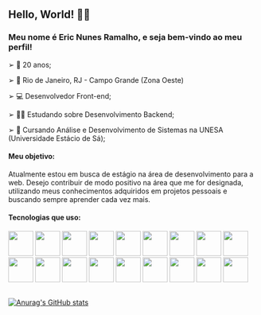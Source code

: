## Hello, World! 💎✨
### Meu nome é Eric Nunes Ramalho, e seja bem-vindo ao meu perfil!

➢ 🍷 20 anos;

➢ 📍 Rio de Janeiro, RJ - Campo Grande (Zona Oeste)

➢ 💻 Desenvolvedor Front-end;

➢ 👨‍💻 Estudando sobre Desenvolvimento Backend;

➢ 📘 Cursando Análise e Desenvolvimento de Sistemas na UNESA (Universidade Estácio de Sá);

#### Meu objetivo:
Atualmente estou em busca de estágio na área de desenvolvimento para a web. Desejo contribuir de modo positivo na área que me for designada, utilizando meus conhecimentos adquiridos em projetos pessoais e buscando sempre aprender cada vez mais.

#### Tecnologias que uso:
<div>
  <img src="https://cdn.jsdelivr.net/gh/devicons/devicon/icons/html5/html5-plain.svg" width = "50" height = "50"/>
  <img src="https://cdn.jsdelivr.net/gh/devicons/devicon/icons/css3/css3-plain.svg" width = "50" height = "50"/>
  <img src="https://cdn.jsdelivr.net/gh/devicons/devicon/icons/javascript/javascript-plain.svg" width = "50" height = "50"/>
   <img src="https://cdn.jsdelivr.net/gh/devicons/devicon/icons/react/react-original.svg" width = "50" height = "50"/>
   <img src="https://cdn.jsdelivr.net/gh/devicons/devicon/icons/sass/sass-original.svg" width = "50" height = "50"/>
  <img src="https://cdn.jsdelivr.net/gh/devicons/devicon/icons/jquery/jquery-plain.svg" width = "50" height = "50"/>
  <img src="https://cdn.jsdelivr.net/gh/devicons/devicon/icons/bootstrap/bootstrap-plain.svg" width = "50" height = "50"/>
  <img src="https://cdn.jsdelivr.net/gh/devicons/devicon/icons/tailwindcss/tailwindcss-plain.svg" width = "50" height = "50"/>
  <img src="https://cdn.jsdelivr.net/gh/devicons/devicon/icons/nodejs/nodejs-plain.svg" width = "50" height = "50"/>
  <img src="https://cdn.jsdelivr.net/gh/devicons/devicon/icons/sqlite/sqlite-plain.svg" width = "50" height = "50"/>
  <img src="https://cdn.jsdelivr.net/gh/devicons/devicon/icons/php/php-plain.svg" width = "50" height = "50"/>
  <img src="https://cdn.jsdelivr.net/gh/devicons/devicon/icons/python/python-original.svg" width = "50" height = "50"/>
  <img src="https://cdn.jsdelivr.net/gh/devicons/devicon/icons/django/django-plain.svg" width = "50" height = "50"/>
  <img src="https://cdn.jsdelivr.net/gh/devicons/devicon/icons/mysql/mysql-plain.svg" width = "50" height = "50"/>
  <img src="https://cdn.jsdelivr.net/gh/devicons/devicon/icons/postgresql/postgresql-plain.svg" width = "50" height = "50"/>
  <img src="https://cdn.jsdelivr.net/gh/devicons/devicon/icons/git/git-plain.svg" width = "50" height = "50"/>
  <img src="https://cdn.jsdelivr.net/gh/devicons/devicon/icons/github/github-original.svg" width = "50" height = "50"/>
  <img src="https://cdn.jsdelivr.net/gh/devicons/devicon/icons/figma/figma-original.svg" width = "50" height = "50"/>
</div>

##
[![Anurag's GitHub stats](https://github-readme-stats.vercel.app/api?username=ericnunes0&theme=radical)](https://github.com/anuraghazra/github-readme-stats)
